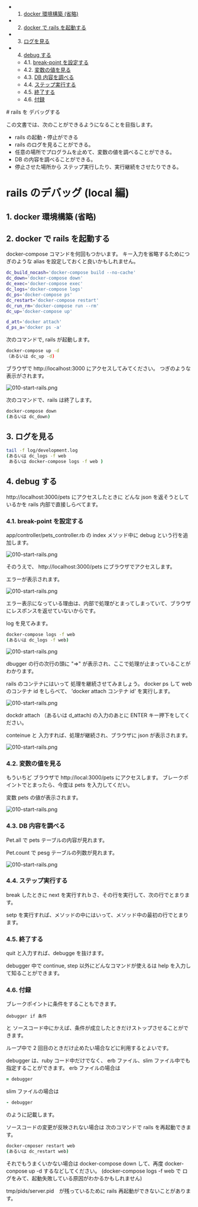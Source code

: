 <!-- vscode-markdown-toc -->
* 1. [docker 環境構築 (省略)](#docker)
* 2. [docker で rails を起動する](#dockerrails)
* 3. [ログを見る](#)
* 4. [debug する](#debug)
	* 4.1. [break-point を設定する](#break-point)
	* 4.2. [変数の値を見る](#-1)
	* 4.3. [DB 内容を調べる](#DB)
	* 4.4. [ステップ実行する](#-1)
	* 4.5. [終了する](#-1)
	* 4.6. [付録](#-1)

<!-- vscode-markdown-toc-config
	numbering=true
	autoSave=true
	/vscode-markdown-toc-config -->
<!-- /vscode-markdown-toc --># rails を デバッグする

この文書では、次のことができるようになることを目指します。
- rails の起動・停止ができる
- rails のログを見ることができる。
- 任意の場所でプログラムを止めて、変数の値を調べることができる。
- DB の内容を調べることができる。
- 停止させた場所から ステップ実行したり、実行継続をさせたりできる。


# rails のデバッグ (local 編)

##  1. <a name='docker'></a>docker 環境構築 (省略)

##  2. <a name='dockerrails'></a>docker で rails を起動する

docker-compose コマンドを何回もつかいます。
キー入力を省略するためにつぎのような alias を設定しておくと良いかもしれません。

```sh
dc_build_nocash='docker-compose build --no-cache'
dc_down='docker-compose down'
dc_exec='docker-compose exec'
dc_logs='docker-compose logs'
dc_ps='docker-compose ps'
dc_restart='docker-compose restart'
dc_run_rm='docker-compose run --rm'
dc_up='docker-compose up'

d_att='docker attach'
d_ps_a='docker ps -a'
```

次のコマンドで, rails が起動します。

```sh
docker-compose up -d
（あるいは dc_up -d)
```

ブラウザで http://localhost:3000 にアクセスしてみてください。
つぎのような表示がされます。

![010-start-rails.png](./doc_images/010-start-rails.png)

次のコマンドで、rails は終了します。

```sh
docker-compose down
(あるいは dc_down)
```

##  3. <a name=''></a>ログを見る

```sh
tail -f log/development.log
(あるいは dc_logs -f web
 あるいは docker-compose logs -f web )
```

##  4. <a name='debug'></a>debug する

http://localhost:3000/pets にアクセスしたときに どんな json を返そうとしているかを rails 内部で直接しらべてます。

###  4.1. <a name='break-point'></a>break-point を設定する

app/controller/pets_controller.rb の index メソッド中に debug という行を追加します。

![010-start-rails.png](./doc_images/020-breakpoint.png)

そのうえで、 http://localhost:3000/pets にブラウザでアクセスします。

エラーが表示されます。

![010-start-rails.png](./doc_images/030-no-response.png)

エラー表示になっている理由は、内部で処理がとまってしまっていて、ブラウザにレスポンスを返せていないからです。

log を見てみます。

```sh
docker-compose logs -f web
(あるいは dc_logs -f web)
```

![010-start-rails.png](./doc_images/040-logs-breakpoint.png)

dbugger の行の次行の頭に "=>" が表示され、ここで処理が止まっていることがわかります。

rails のコンテナにはいって 処理を継続させてみましょう。
docker ps して web のコンテナ id をしらべて、 ’docker attach コンテナ id' を実行します。

![010-start-rails.png](./doc_images/050-debugger-list.png)

dockdr attach （あるいは d_attach) の入力のあとに ENTER キー押下をしてください。

conteinue と 入力すれば、処理が継続され、ブラウザに json が表示されます。

![010-start-rails.png](./doc_images/050-debugger-list.png)

###  4.2. <a name='-1'></a>変数の値を見る

もういちど ブラウザで http://local:3000/pets にアクセスします。
ブレークポイントでとまったら、今度は pets を入力してくだい。

変数 pets の値が表示されます。

![010-start-rails.png](./doc_images/060-show-pets.png)


###  4.3. <a name='DB'></a>DB 内容を調べる

Pet.all で pets テーブルの内容が見れます。

Pet.count で pesg テーブルの列数が見れます。

![010-start-rails.png](./doc_images/070-show-db.png)

###  4.4. <a name='-1'></a>ステップ実行する

break したときに next を実行すれｂさ、その行を実行して、次の行でとまります。

setp を実行すれば、メソッドの中にはいって、メソッド中の最初の行でとまります。

###  4.5. <a name='-1'></a>終了する

 quit と入力すれば、debugge を抜けます。

 debugger 中で continue, step 以外にどんなコマンドが使えるは help を入力して知ることができます。

###  4.6. <a name='-1'></a>付録

ブレークポイントに条件をすることもできます。

```
debugger if 条件
```

と ソースコード中にかえば、条件が成立したときだけストップさせることができます。

ループ中で 2 回目のときだけ止めたい場合などに利用するとよいです。

debugger は、ruby コード中だけでなく、 erb ファイル、slim ファイル中でも指定することができます。
erb ファイルの場合は

```ruby
= debugger
```

slim ファイルの場合は

```ruby
- debugger
```
のように記載します。

ソースコードの変更が反映されない場合は 次のコマンドで rails を再起動できます。

```sh
docker-cmposer restart web
(あるいは dc_restart web)
```

それでもうまくいかない場合は docker-compose down して、再度 docker-conpose up -d するなどしてください。
(docker-compose logs -f web で ログをみて、起動失敗している原因がわかるかもしれません)

tmp/pids/server.pid　が残っているために rails 再起動ができないことがあります。



